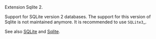 Extension Sqlite 2.

Support for SQLite version 2 databases. The support for this version of Sqlite is not maintained anymore. It is recommended to use `SQLite3`_.

<?php
if ($db = sqlite_open('mysqlitedb', 0666, $sqliteerror)) { 
    sqlite_query($db, 'CREATE TABLE foo (bar varchar(10))');
    sqlite_query($db, 'INSERT INTO foo VALUES (fnord)');
    $result = sqlite_query($db, 'select bar from foo');
    var_dump(sqlite_fetch_array($result)); 
} else {
    die($sqliteerror);
}
?>

See also [SQLite](http://php.net/manual/en/book.sqlite.php) and [Sqlite](http://sqlite.org/).
